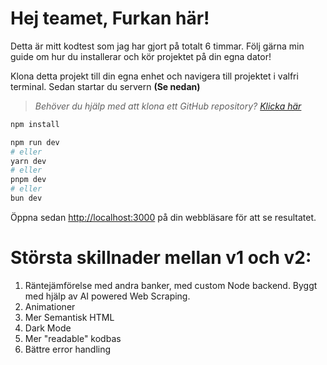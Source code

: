 # Hej teamet, **Furkan** här!

Detta är mitt kodtest som jag har gjort på totalt 6 timmar. Följ gärna min guide om hur du installerar och kör projektet på din egna dator!

Klona detta projekt till din egna enhet och navigera till projektet i valfri terminal. Sedan startar du servern **(Se nedan)**

> _Behöver du hjälp med att klona ett GitHub repository? [Klicka här](https://docs.github.com/en/repositories/creating-and-managing-repositories/cloning-a-repository)_

```bash
npm install
```

```bash
npm run dev
# eller
yarn dev
# eller
pnpm dev
# eller
bun dev
```

Öppna sedan [http://localhost:3000](http://localhost:3000) på din webbläsare för att se resultatet.

# Största skillnader mellan v1 och v2:
1. Räntejämförelse med andra banker, med custom Node backend. Byggt med hjälp av AI powered Web Scraping.
2. Animationer
3. Mer Semantisk HTML
4. Dark Mode
5. Mer "readable" kodbas
6. Bättre error handling
